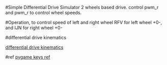 #Simple Differential Drive Simulator
2 wheels based drive. control pwm_r and pwm_r to control wheel speeds.

#Operation, to control speed of left and right wheel
RFV for left wheel +0-, and IJN for right wheel +0-


#differential drive kinematics

[differential drive kinematics](https://chess.eecs.berkeley.edu/eecs149/documentation/differentialDrive.pdf)


#ref
[pygame keys ref](http://www.pygame.org/docs/ref/key.html)


